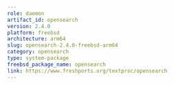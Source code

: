 ```yaml
---
role: daemon
artifact_id: opensearch
version: 2.4.0
platform: freebsd
architecture: arm64
slug: opensearch-2.4.0-freebsd-arm64
category: opensearch
type: system-package
freebsd_package_name: opensearch
link: https://www.freshports.org/textproc/opensearch
---
```

